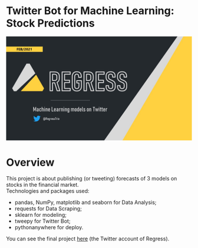 # **Twitter Bot for Machine Learning: Stock Predictions**

![](https://github.com/KenzoBH/Data-Science/blob/main/Images/Regress.jpg)

# Overview   

This project is about publishing (or tweeting) forecasts of 3 models on stocks in the financial market.   
Technologies and packages used:
- pandas, NumPy, matplotlib and seaborn for Data Analysis;
- requests for Data Scraping;
- sklearn for modeling;
- tweepy for Twitter Bot;
- pythonanywhere for deploy.

You can see the final project [here](https://twitter.com/RegressTrio) (the Twitter account of Regress).
